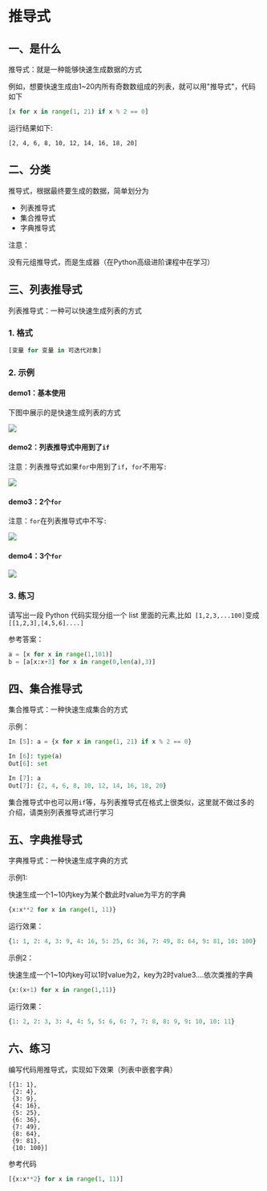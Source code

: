 # 推导式



## 一、是什么

推导式：就是一种能够快速生成数据的方式

例如，想要快速生成由1~20内所有奇数数组成的列表，就可以用"推导式"，代码如下

```python
[x for x in range(1, 21) if x % 2 == 0]
```

运行结果如下:

```
[2, 4, 6, 8, 10, 12, 14, 16, 18, 20]
```



## 二、分类

推导式，根据最终要生成的数据，简单划分为

* 列表推导式
* 集合推导式
* 字典推导式

注意：

没有元组推导式，而是生成器（在Python高级进阶课程中在学习）



## 三、列表推导式

列表推导式：一种可以快速生成列表的方式

### 1. 格式

```python
[变量 for 变量 in 可迭代对象]
```



### 2. 示例

#### demo1：基本使用

下图中展示的是快速生成列表的方式

![](https://cdn.itprojects.cn/04book/0002.book.img/2020-python38/t9wt2.png)



#### demo2：列表推导式中用到了`if`

注意：列表推导式如果`for`中用到了`if`，`for`不用写`:`

![](https://cdn.itprojects.cn/04book/0002.book.img/2020-python38/mr1o9.png)



#### demo3：2个`for`

注意：`for`在列表推导式中不写`:`

![](https://cdn.itprojects.cn/04book/0002.book.img/2020-python38/yjr3c.png)



#### demo4：3个`for`

![](https://cdn.itprojects.cn/04book/0002.book.img/2020-python38/mr7ig.png)



### 3. 练习

请写出一段 Python 代码实现分组一个 list 里面的元素,比如` [1,2,3,...100]`变成` [[1,2,3],[4,5,6]....]`

参考答案：

```python
a = [x for x in range(1,101)]
b = [a[x:x+3] for x in range(0,len(a),3)]
```





## 四、集合推导式

集合推导式：一种快速生成集合的方式

示例：

```python
In [5]: a = {x for x in range(1, 21) if x % 2 == 0}

In [6]: type(a)
Out[6]: set

In [7]: a
Out[7]: {2, 4, 6, 8, 10, 12, 14, 16, 18, 20}
```

集合推导式中也可以用`if`等，与列表推导式在格式上很类似，这里就不做过多的介绍，请类别列表推导式进行学习



## 五、字典推导式

字典推导式：一种快速生成字典的方式



示例1:

快速生成一个1~10内key为某个数此时value为平方的字典

```python
{x:x**2 for x in range(1, 11)}
```

运行效果：

```python
{1: 1, 2: 4, 3: 9, 4: 16, 5: 25, 6: 36, 7: 49, 8: 64, 9: 81, 10: 100}
```



示例2：

快速生成一个1~10内key可以1时value为2，key为2时value3....依次类推的字典

```python
{x:(x+1) for x in range(1,11)}
```

运行效果：

```python
{1: 2, 2: 3, 3: 4, 4: 5, 5: 6, 6: 7, 7: 8, 8: 9, 9: 10, 10: 11}
```



## 六、练习

编写代码用推导式，实现如下效果（列表中嵌套字典）

```
[{1: 1},
 {2: 4},
 {3: 9},
 {4: 16},
 {5: 25},
 {6: 36},
 {7: 49},
 {8: 64},
 {9: 81},
 {10: 100}]
```

参考代码

```python
[{x:x**2} for x in range(1, 11)]
```

